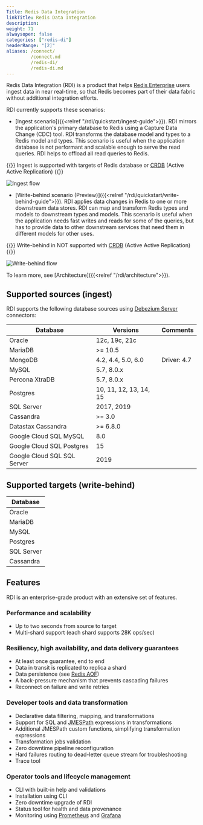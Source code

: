 ```yaml
---
Title: Redis Data Integration
linkTitle: Redis Data Integration
description:
weight: 71
alwaysopen: false
categories: ["redis-di"]
headerRange: "[2]"
aliases: /connect/
         /connect.md
         /redis-di/
         /redis-di.md
---
```


Redis Data Integration (RDI) is a product that helps [Redis Enterprise](https://redis.com/redis-enterprise-software/overview/) users ingest data in near real-time, so that Redis becomes part of their data fabric without additional integration efforts.

RDI currently supports these scenarios:

* [Ingest scenario]({{<relref "/rdi/quickstart/ingest-guide">}}). RDI mirrors the application's primary database to Redis using a Capture Data Change (CDC) tool. RDI transforms the database model and types to a Redis model and types. This scenario is useful when the application database is not performant and scalable enough to serve the read queries. RDI helps to offload all read queries to Redis.

{{<note>}}
Ingest is supported with targets of Redis database or [CRDB](https://redis.com/redis-enterprise/technology/active-active-geo-distribution/) (Active Active Replication)
{{</note>}}

  ![Ingest flow](/images/rdi/ingest.png)
  
* [Write-behind scenario (Preview)]({{<relref "/rdi/quickstart/write-behind-guide">}}). RDI applies data changes in Redis to one or more downstream data stores. RDI can map and transform Redis types and models to downstream types and models. This scenario is useful when the application needs fast writes and reads for some of the queries, but has to provide data to other downstream services that need them in different models for other uses.

{{<note>}}
Write-behind in NOT supported with [CRDB](https://redis.com/redis-enterprise/technology/active-active-geo-distribution/) (Active Active Replication)
{{</note>}}

  ![Write-behind flow](/images/rdi/write-behind.png)  

To learn more, see [Architecture]({{<relref "/rdi/architecture">}}).

## Supported sources (ingest)

RDI supports the following database sources using [Debezium Server](https://debezium.io/documentation/reference/stable/operations/debezium-server.html) connectors:

| Database                    | Versions               |Comments|
| --------------------------- | ---------------------- |--------|
| Oracle                      | 12c, 19c, 21c          ||
| MariaDB                     | >= 10.5                ||
| MongoDB                     | 4.2, 4.4, 5.0, 6.0     | Driver: 4.7  |
| MySQL                       | 5.7, 8.0.x             ||
| Percona XtraDB              | 5.7, 8.0.x             ||
| Postgres                    | 10, 11, 12, 13, 14, 15 ||
| SQL Server                  | 2017, 2019             ||
| Cassandra                   | >= 3.0                 ||
| Datastax Cassandra          | >= 6.8.0               ||
| Google Cloud SQL MySQL      | 8.0                    ||
| Google Cloud SQL Postgres   | 15                     ||
| Google Cloud SQL SQL Server | 2019                   ||

## Supported targets (write-behind)

| Database   |
| ---------- |
| Oracle     |
| MariaDB    |
| MySQL      |
| Postgres   |
| SQL Server |
| Cassandra  |

## Features

RDI is an enterprise-grade product with an extensive set of features.

### Performance and scalability

- Up to two seconds from source to target
- Multi-shard support (each shard supports 28K ops/sec)

### Resiliency, high availability, and data delivery guarantees

- At least once guarantee, end to end
- Data in transit is replicated to replica a shard
- Data persistence (see [Redis AOF](https://redis.io/docs/management/persistence/))
- A back-pressure mechanism that prevents cascading failures
- Reconnect on failure and write retries

### Developer tools and data transformation

- Declarative data filtering, mapping, and transformations
- Support for SQL and [JMESPath](https://jmespath.org/) expressions in transformations
- Additional JMESPath custom functions, simplifying transformation expressions
- Transformation jobs validation
- Zero downtime pipeline reconfiguration
- Hard failures routing to dead-letter queue stream for troubleshooting
- Trace tool

### Operator tools and lifecycle management

- CLI with built-in help and validations
- Installation using CLI
- Zero downtime upgrade of RDI
- Status tool for health and data provenance
- Monitoring using [Prometheus](https://prometheus.io/) and [Grafana](https://grafana.com/)
